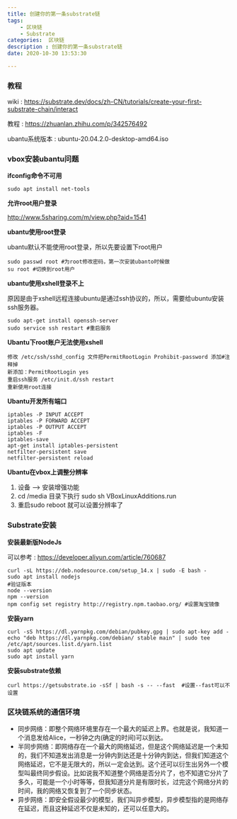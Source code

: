 ```yaml
---
title: 创建你的第一条substrate链
tags:
	- 区块链
	- Substrate
categories:  区块链
description : 创建你的第一条substrate链
date: 2020-10-30 13:53:30

---
```


<!--more-->

### 教程

wiki : https://substrate.dev/docs/zh-CN/tutorials/create-your-first-substrate-chain/interact

教程 : https://zhuanlan.zhihu.com/p/342576492

ubantu系统版本 : ubuntu-20.04.2.0-desktop-amd64.iso

### vbox安装ubantu问题

**ifconfig命令不可用**

```
sudo apt install net-tools
```

**允许root用户登录**

http://www.5sharing.com/m/view.php?aid=1541

**ubantu使用root登录**

ubantu默认不能使用root登录，所以先要设置下root用户

```
sudo passwd root #为root修改密码，第一次安装ubanto时候做
su root #切换到root用户
```

**ubantu使用xshell登录不上**

原因是由于xshell远程连接ubuntu是通过ssh协议的，所以，需要给ubuntu安装ssh服务器。

```
sudo apt-get install openssh-server
sudo service ssh restart #重启服务
```

**Ubantu下root账户无法使用xshell**

```
修改 /etc/ssh/sshd_config 文件把PermitRootLogin Prohibit-password 添加#注释掉
新添加：PermitRootLogin yes
重启ssh服务 /etc/init.d/ssh restart
重新使用root连接
```

**Ubantu开发所有端口**

```
iptables -P INPUT ACCEPT
iptables -P FORWARD ACCEPT
iptables -P OUTPUT ACCEPT
iptables -F
iptables-save
apt-get install iptables-persistent
netfilter-persistent save
netfilter-persistent reload
```

**Ubantu在vbox上调整分辨率**

1. 设备 --> 安装增强功能
2. cd /media 目录下执行 sudo sh VBoxLinuxAdditions.run
3. 重启sudo reboot 就可以设置分辨率了

### Substrate安装

**安装最新版NodeJs**

可以参考 : https://developer.aliyun.com/article/760687

```
curl -sL https://deb.nodesource.com/setup_14.x | sudo -E bash -
sudo apt install nodejs
#验证版本
node --version
npm --version
npm config set registry http://registry.npm.taobao.org/ #设置淘宝镜像
```

**安装yarn**

```
curl -sS https://dl.yarnpkg.com/debian/pubkey.gpg | sudo apt-key add -
echo "deb https://dl.yarnpkg.com/debian/ stable main" | sudo tee /etc/apt/sources.list.d/yarn.list
sudo apt update
sudo apt install yarn
```

**安装substrate依赖**

```
curl https://getsubstrate.io -sSf | bash -s -- --fast  #设置--fast可以不设置
```

### 区块链系统的通信环境

- 同步网络：即整个网络环境里存在一个最大的延迟上界。也就是说，我知道一个消息发给Alice，一秒钟之内(确定的时间)可以到达。
- 半同步网络：即网络存在一个最大的网络延迟，但是这个网络延迟是一个未知的，我们不知道发出消息是一分钟内到达还是十分钟内到达，但我们知道这个网络延迟，它不是无限大的，所以一定会达到。这个还可以衍生出另外一个模型叫最终同步假设。比如说我不知道整个网络是否分片了，也不知道它分片了多久，可能是一个小时等等，但我知道分片是有限时长，过完这个网络分片的时间，我的网络又恢复到了一个同步状态。
- 异步网络：即安全假设最少的模型，我们叫异步模型，异步模型指的是网络存在延迟，而且这种延迟不仅是未知的，还可以任意大的。